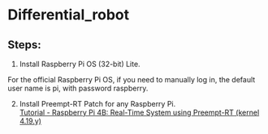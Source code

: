 # Differential_robot

## Steps:

1. Install Raspberry Pi OS (32-bit) Lite.

For the official Raspberry Pi OS, if you need to manually log in, the default user name is pi, with password raspberry. 

2. Install Preempt-RT Patch for any Raspberry Pi.  
[Tutorial - Raspberry Pi 4B: Real-Time System using Preempt-RT (kernel 4.19.y)](https://lemariva.com/blog/2019/09/raspberry-pi-4b-preempt-rt-kernel-419y-performance-test)
